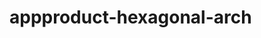  # appproduct-hexagonal-arch                 
            
         
                    
   
          
        
         
         
 
  
  

